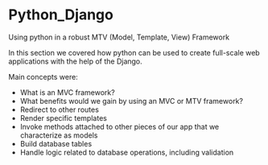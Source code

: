 # Python_Django
Using python in a robust MTV (Model, Template, View) Framework

In this section we covered how python can be used to create full-scale web applications with the help of the Django.

Main concepts were:

 - What is an MVC framework?
 - What benefits would we gain by using an MVC or MTV framework?
 - Redirect to other routes
 - Render specific templates
 - Invoke methods attached to other pieces of our app that we characterize as models
 - Build database tables
 - Handle logic related to database operations, including validation
